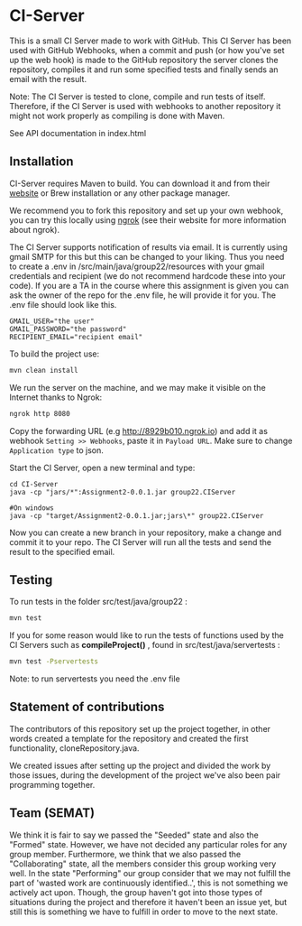 # CI-Server

This is a small CI Server made to work with GitHub. This CI Server has been used with GitHub Webhooks, when a commit and push (or how you've set up the web hook) is made to the GitHub repository the server clones the repository, compiles it and run some specified tests and finally sends an email with the result.

Note: The CI Server is tested to clone, compile and run tests of itself. Therefore, if the CI Server is used with webhooks to another repository it might not work properly as compiling is done with Maven.

See API documentation in index.html

## Installation

CI-Server requires Maven to build. You can download it and from their [website](https://maven.apache.org/download.cgi) or Brew installation or any other package manager. 

We recommend you to fork this repository and set up your own webhook, you can try this locally using [ngrok](https://ngrok.com/download) (see their website for more information about ngrok).

The CI Server supports notification of results via email. It is currently using gmail SMTP for this but this can be changed to your liking. Thus you need to create a .env in /src/main/java/group22/resources with your gmail credentials and recipient (we do not recommend hardcode these into your code). If you are a TA in the course where this assignment is given you can ask the owner of the repo for the .env file, he will provide it for you. The .env file should look like this. 
```
GMAIL_USER="the user"
GMAIL_PASSWORD="the password"
RECIPIENT_EMAIL="recipient email"

```


To build the project use:
```bash
mvn clean install
```
We run the server on the machine, and we may make it visible on the Internet thanks to Ngrok:
```bash
ngrok http 8080
```
Copy the forwarding URL (e.g http://8929b010.ngrok.io) and add it as webhook ```Setting >> Webhooks```, paste it in ```Payload URL```. Make sure to change ```Application type``` to json.  

Start the CI Server, open a new terminal and type:
```
cd CI-Server
java -cp "jars/*":Assignment2-0.0.1.jar group22.CIServer

#On windows
java -cp "target/Assignment2-0.0.1.jar;jars\*" group22.CIServer
```

Now you can create a new branch in your repository, make a change and commit it to your repo. The CI Server will run all the tests and send the result to the specified email. 

## Testing
To run tests in the folder src/test/java/group22 :
```bash
mvn test
```


If you for some reason would like to run the tests of functions used by the CI Servers such as **compileProject()** , found in src/test/java/servertests :
```bash
mvn test -Pservertests
```
Note: to run servertests you need the .env file



## Statement of contributions

The contributors of this repository set up the project together, in other words created a template for the repository and created the first functionality, cloneRepository.java.

We created issues after setting up the project and divided the work by those issues, during the development of the project we've also been pair programming together. 

## Team (SEMAT)
We think it is fair to say we passed the "Seeded" state and also the "Formed" state. However, we have not decided any particular roles for any group member. Furthermore, we think that we also passed the "Collaborating" state, all the members consider this group working very well. In the state "Performing" our group consider that we may not fulfill the part of 'wasted work are continuously identified..', this is not something we actively act upon. Though, the group haven't got into those types of situations during the project and therefore it haven't been an issue yet, but still this is something we have to fulfill in order to move to the next state. 
